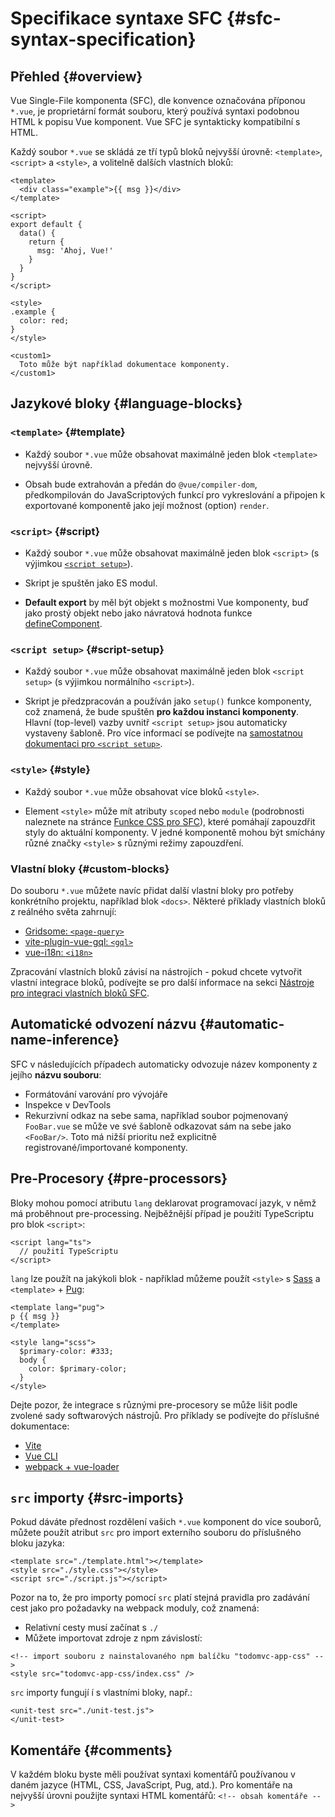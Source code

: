 # Specifikace syntaxe SFC {#sfc-syntax-specification}

## Přehled {#overview}

Vue Single-File komponenta (SFC), dle konvence označována příponou `*.vue`, je proprietární formát souboru, který používá syntaxi podobnou HTML k popisu Vue komponent. Vue SFC je syntakticky kompatibilní s HTML.

Každý soubor `*.vue` se skládá ze tří typů bloků nejvyšší úrovně: `<template>`, `<script>` a `<style>`, a volitelně dalších vlastních bloků:

```vue
<template>
  <div class="example">{{ msg }}</div>
</template>

<script>
export default {
  data() {
    return {
      msg: 'Ahoj, Vue!'
    }
  }
}
</script>

<style>
.example {
  color: red;
}
</style>

<custom1>
  Toto může být například dokumentace komponenty.
</custom1>
```

## Jazykové bloky {#language-blocks}

### `<template>` {#template}

- Každý soubor `*.vue` může obsahovat maximálně jeden blok `<template>` nejvyšší úrovně.

- Obsah bude extrahován a předán do `@vue/compiler-dom`, předkompilován do JavaScriptových funkcí pro vykreslování a připojen k exportované komponentě jako její možnost (option) `render`.

### `<script>` {#script}

- Každý soubor `*.vue` může obsahovat maximálně jeden blok `<script>` (s výjimkou [`<script setup>`](/api/sfc-script-setup)).

- Skript je spuštěn jako ES modul.

- **Default export** by měl být objekt s možnostmi Vue komponenty, buď jako prostý objekt nebo jako návratová hodnota funkce [defineComponent](/api/general#definecomponent).

### `<script setup>` {#script-setup}

- Každý soubor `*.vue` může obsahovat maximálně jeden blok `<script setup>` (s výjimkou normálního `<script>`).

- Skript je předzpracován a používán jako `setup()` funkce komponenty, což znamená, že bude spuštěn **pro každou instanci komponenty**. Hlavní (top-level) vazby uvnitř `<script setup>` jsou automaticky vystaveny šabloně. Pro více informací se podívejte na [samostatnou dokumentaci pro `<script setup>`](/api/sfc-script-setup).

### `<style>` {#style}

- Každý soubor `*.vue` může obsahovat více bloků `<style>`.

- Element `<style>` může mít atributy `scoped` nebo `module` (podrobnosti naleznete na stránce [Funkce CSS pro SFC](/api/sfc-css-features)), které pomáhají zapouzdřit styly do aktuální komponenty. V jedné komponentě mohou být smíchány různé značky `<style>` s různými režimy zapouzdření.

### Vlastní bloky {#custom-blocks}

Do souboru `*.vue` můžete navíc přidat další vlastní bloky pro potřeby konkrétního projektu, například blok `<docs>`. Některé příklady vlastních bloků z reálného světa zahrnují:

- [Gridsome: `<page-query>`](https://gridsome.org/docs/querying-data/)
- [vite-plugin-vue-gql: `<gql>`](https://github.com/wheatjs/vite-plugin-vue-gql)
- [vue-i18n: `<i18n>`](https://github.com/intlify/bundle-tools/tree/main/packages/vite-plugin-vue-i18n#i18n-custom-block)

Zpracování vlastních bloků závisí na nástrojích - pokud chcete vytvořit vlastní integrace bloků, podívejte se pro další informace na sekci [Nástroje pro integraci vlastních bloků SFC](/guide/scaling-up/tooling#sfc-custom-block-integrations).

## Automatické odvození názvu {#automatic-name-inference}

SFC v následujících případech automaticky odvozuje název komponenty z jejího **názvu souboru**:

- Formátování varování pro vývojáře
- Inspekce v DevTools
- Rekurzivní odkaz na sebe sama, například soubor pojmenovaný `FooBar.vue` se může ve své šabloně odkazovat sám na sebe jako `<FooBar/>`. Toto má nižší prioritu než explicitně registrované/importované komponenty.

## Pre-Procesory {#pre-processors}

Bloky mohou pomocí atributu `lang` deklarovat programovací jazyk, v němž má proběhnout pre-processing. Nejběžnější případ je použití TypeScriptu pro blok `<script>`:

```vue-html
<script lang="ts">
  // použití TypeScriptu
</script>
```

`lang` lze použít na jakýkoli blok - například můžeme použít `<style>` s [Sass](https://sass-lang.com/) a `<template>` + [Pug](https://pugjs.org/api/getting-started.html):

```vue-html
<template lang="pug">
p {{ msg }}
</template>

<style lang="scss">
  $primary-color: #333;
  body {
    color: $primary-color;
  }
</style>
```

Dejte pozor, že integrace s různými pre-procesory se může lišit podle zvolené sady softwarových nástrojů. Pro příklady se podívejte do příslušné dokumentace:

- [Vite](https://vitejs.dev/guide/features.html#css-pre-processors)
- [Vue CLI](https://cli.vuejs.org/guide/css.html#pre-processors)
- [webpack + vue-loader](https://vue-loader.vuejs.org/guide/pre-processors.html#using-pre-processors)

## `src` importy {#src-imports}

Pokud dáváte přednost rozdělení vašich `*.vue` komponent do více souborů, můžete použít atribut `src` pro import externího souboru do příslušného bloku jazyka:

```vue
<template src="./template.html"></template>
<style src="./style.css"></style>
<script src="./script.js"></script>
```

Pozor na to, že pro importy pomocí `src` platí stejná pravidla pro zadávání cest jako pro požadavky na webpack moduly, což znamená:

- Relativní cesty musí začínat s `./`
- Můžete importovat zdroje z npm závislostí:

```vue
<!-- import souboru z nainstalovaného npm balíčku "todomvc-app-css" -->
<style src="todomvc-app-css/index.css" />
```

`src` importy fungují í s vlastními bloky, např.:

```vue
<unit-test src="./unit-test.js">
</unit-test>
```

## Komentáře {#comments}

V každém bloku byste měli používat syntaxi komentářů používanou v daném jazyce (HTML, CSS, JavaScript, Pug, atd.). Pro komentáře na nejvyšší úrovni použijte syntaxi HTML komentářů: `<!-- obsah komentáře -->`
